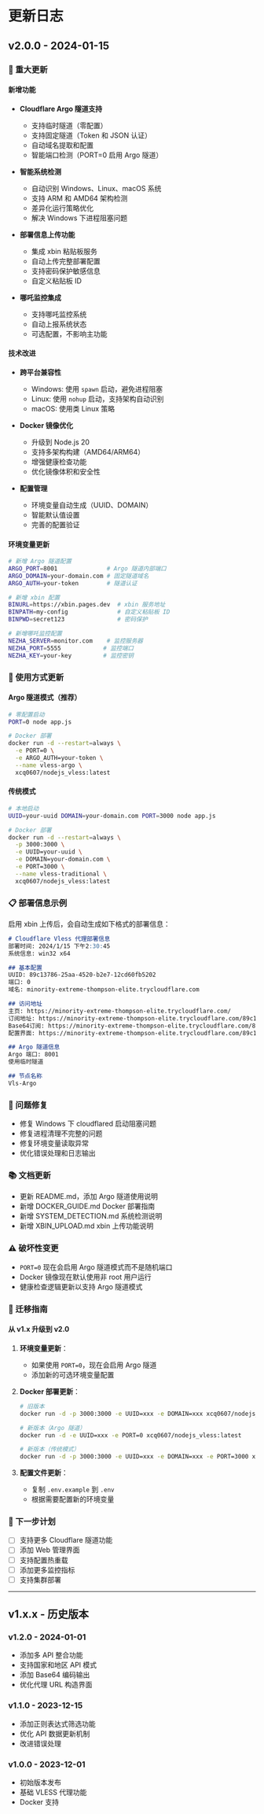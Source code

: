 # 更新日志

## v2.0.0 - 2024-01-15

### 🎉 重大更新

#### 新增功能
- **Cloudflare Argo 隧道支持**
  - 支持临时隧道（零配置）
  - 支持固定隧道（Token 和 JSON 认证）
  - 自动域名提取和配置
  - 智能端口检测（PORT=0 启用 Argo 隧道）

- **智能系统检测**
  - 自动识别 Windows、Linux、macOS 系统
  - 支持 ARM 和 AMD64 架构检测
  - 差异化运行策略优化
  - 解决 Windows 下进程阻塞问题

- **部署信息上传功能**
  - 集成 xbin 粘贴板服务
  - 自动上传完整部署配置
  - 支持密码保护敏感信息
  - 自定义粘贴板 ID

- **哪吒监控集成**
  - 支持哪吒监控系统
  - 自动上报系统状态
  - 可选配置，不影响主功能

#### 技术改进
- **跨平台兼容性**
  - Windows: 使用 `spawn` 启动，避免进程阻塞
  - Linux: 使用 `nohup` 启动，支持架构自动识别
  - macOS: 使用类 Linux 策略

- **Docker 镜像优化**
  - 升级到 Node.js 20
  - 支持多架构构建（AMD64/ARM64）
  - 增强健康检查功能
  - 优化镜像体积和安全性

- **配置管理**
  - 环境变量自动生成（UUID、DOMAIN）
  - 智能默认值设置
  - 完善的配置验证

#### 环境变量更新
```bash
# 新增 Argo 隧道配置
ARGO_PORT=8001              # Argo 隧道内部端口
ARGO_DOMAIN=your-domain.com # 固定隧道域名
ARGO_AUTH=your-token        # 隧道认证

# 新增 xbin 配置
BINURL=https://xbin.pages.dev  # xbin 服务地址
BINPATH=my-config              # 自定义粘贴板 ID
BINPWD=secret123               # 密码保护

# 新增哪吒监控配置
NEZHA_SERVER=monitor.com    # 监控服务器
NEZHA_PORT=5555            # 监控端口
NEZHA_KEY=your-key         # 监控密钥
```

### 🔧 使用方式更新

#### Argo 隧道模式（推荐）
```bash
# 零配置启动
PORT=0 node app.js

# Docker 部署
docker run -d --restart=always \
  -e PORT=0 \
  -e ARGO_AUTH=your-token \
  --name vless-argo \
  xcq0607/nodejs_vless:latest
```

#### 传统模式
```bash
# 本地启动
UUID=your-uuid DOMAIN=your-domain.com PORT=3000 node app.js

# Docker 部署
docker run -d --restart=always \
  -p 3000:3000 \
  -e UUID=your-uuid \
  -e DOMAIN=your-domain.com \
  -e PORT=3000 \
  --name vless-traditional \
  xcq0607/nodejs_vless:latest
```

### 📋 部署信息示例

启用 xbin 上传后，会自动生成如下格式的部署信息：

```markdown
# Cloudflare Vless 代理部署信息
部署时间: 2024/1/15 下午2:30:45
系统信息: win32 x64

## 基本配置
UUID: 89c13786-25aa-4520-b2e7-12cd60fb5202
端口: 0
域名: minority-extreme-thompson-elite.trycloudflare.com

## 访问地址
主页: https://minority-extreme-thompson-elite.trycloudflare.com/
订阅地址: https://minority-extreme-thompson-elite.trycloudflare.com/89c13786-25aa-4520-b2e7-12cd60fb5202
Base64订阅: https://minority-extreme-thompson-elite.trycloudflare.com/89c13786-25aa-4520-b2e7-12cd60fb5202?base64
配置界面: https://minority-extreme-thompson-elite.trycloudflare.com/89c13786-25aa-4520-b2e7-12cd60fb5202/select

## Argo 隧道信息
Argo 端口: 8001
使用临时隧道

## 节点名称
Vls-Argo
```

### 🐛 问题修复

- 修复 Windows 下 cloudflared 启动阻塞问题
- 修复进程清理不完整的问题
- 修复环境变量读取异常
- 优化错误处理和日志输出

### 📚 文档更新

- 更新 README.md，添加 Argo 隧道使用说明
- 新增 DOCKER_GUIDE.md Docker 部署指南
- 新增 SYSTEM_DETECTION.md 系统检测说明
- 新增 XBIN_UPLOAD.md xbin 上传功能说明

### ⚠️ 破坏性变更

- `PORT=0` 现在会启用 Argo 隧道模式而不是随机端口
- Docker 镜像现在默认使用非 root 用户运行
- 健康检查逻辑更新以支持 Argo 隧道模式

### 🔄 迁移指南

#### 从 v1.x 升级到 v2.0

1. **环境变量更新**：
   - 如果使用 `PORT=0`，现在会启用 Argo 隧道
   - 添加新的可选环境变量配置

2. **Docker 部署更新**：
   ```bash
   # 旧版本
   docker run -d -p 3000:3000 -e UUID=xxx -e DOMAIN=xxx xcq0607/nodejs_vless:v1

   # 新版本（Argo 隧道）
   docker run -d -e UUID=xxx -e PORT=0 xcq0607/nodejs_vless:latest

   # 新版本（传统模式）
   docker run -d -p 3000:3000 -e UUID=xxx -e DOMAIN=xxx -e PORT=3000 xcq0607/nodejs_vless:latest
   ```

3. **配置文件更新**：
   - 复制 `.env.example` 到 `.env`
   - 根据需要配置新的环境变量

### 🎯 下一步计划

- [ ] 支持更多 Cloudflare 隧道功能
- [ ] 添加 Web 管理界面
- [ ] 支持配置热重载
- [ ] 添加更多监控指标
- [ ] 支持集群部署

---

## v1.x.x - 历史版本

### v1.2.0 - 2024-01-01
- 添加多 API 整合功能
- 支持国家和地区 API 模式
- 添加 Base64 编码输出
- 优化代理 URL 构造界面

### v1.1.0 - 2023-12-15
- 添加正则表达式筛选功能
- 优化 API 数据更新机制
- 改进错误处理

### v1.0.0 - 2023-12-01
- 初始版本发布
- 基础 VLESS 代理功能
- Docker 支持

